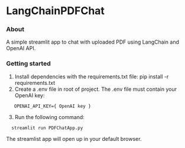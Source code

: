 # LangChainPDFChat
### About
A simple streamlit app to chat with uploaded PDF using LangChain and OpenAI API.

### Getting started 
1. Install dependencies with the requirements.txt file: pip install -r requirements.txt
2. Create a .env file in root of project. The .env file must contain your OpenAI key:
```
   OPENAI_API_KEY={ OpenAI key }
```
3. Run the following command:
```
  streamlit run PDFChatApp.py
```
The streamlist app will open up in your default browser.


